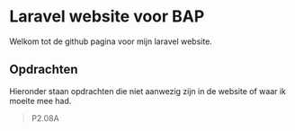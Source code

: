 # Laravel website voor BAP

Welkom tot de github pagina voor mijn laravel website.

## Opdrachten 

 Hieronder staan opdrachten die niet aanwezig zijn in de website of waar ik moeite mee had.
 
 > P2.08A 
 

 
